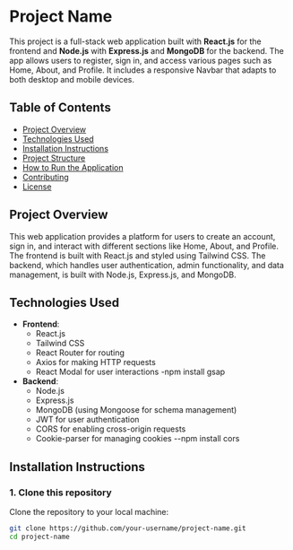 # Project Name

This project is a full-stack web application built with **React.js** for the frontend and **Node.js** with **Express.js** and **MongoDB** for the backend. The app allows users to register, sign in, and access various pages such as Home, About, and Profile. It includes a responsive Navbar that adapts to both desktop and mobile devices.

## Table of Contents

- [Project Overview](#project-overview)
- [Technologies Used](#technologies-used)
- [Installation Instructions](#installation-instructions)
- [Project Structure](#project-structure)
- [How to Run the Application](#how-to-run-the-application)
- [Contributing](#contributing)
- [License](#license)

## Project Overview

This web application provides a platform for users to create an account, sign in, and interact with different sections like Home, About, and Profile. The frontend is built with React.js and styled using Tailwind CSS. The backend, which handles user authentication, admin functionality, and data management, is built with Node.js, Express.js, and MongoDB.

## Technologies Used

- **Frontend**:
  - React.js
  - Tailwind CSS
  - React Router for routing
  - Axios for making HTTP requests
  - React Modal for user interactions
  -npm install gsap
- **Backend**:
  - Node.js
  - Express.js
  - MongoDB (using Mongoose for schema management)
  - JWT for user authentication
  - CORS for enabling cross-origin requests
  - Cookie-parser for managing cookies
  --npm install cors


## Installation Instructions

### 1. Clone this repository

Clone the repository to your local machine:

```bash
git clone https://github.com/your-username/project-name.git
cd project-name

